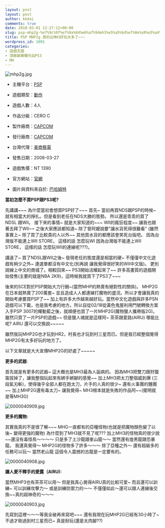```yaml
---
layout: post
layout: post
author: kkdai
comments: true
date: 2010-03-01 12:27:12+00:00
slug: psp-mhp2g-%e7%9c%9f%e7%9a%84%e6%af%94mh3%e5%a5%bd%e7%8e%a9%e5%a4%aa%e5%a4%9a%e4%ba%86
title: PSP MHP2g 真的比MH3好玩太多了~~~
wordpress_id: 1091
categories:
- 遊戲天國
- 頂級娛樂聲光站PS3
- MH
---
```


 

![mhp2g.jpg](http://farm3.static.flickr.com/2691/4397264292_1d58ca619c.jpg)

 


  * 主機平台：[PSP](http://acg.gamer.com.tw/?p=psp)

  * 遊戲類型：[動作](http://acg.gamer.com.tw/saleList.php?t=1&s=8&k=%E5%8B%95%E4%BD%9C)

  * 遊戲人數：4人 

  * 作品分級：CERO C 

  * 製作廠商：[CAPCOM](http://acg.gamer.com.tw/search.php?st=1&kw=CAPCOM)

  * 發行廠商：[CAPCOM](http://acg.gamer.com.tw/search.php?st=1&kw=CAPCOM)

  * 台灣代理：[美商藝電](http://acg.gamer.com.tw/search.php?st=1&kw=%E7%BE%8E%E5%95%86%E8%97%9D%E9%9B%BB)

  * 發售日期：2008-03-27 

  * 遊戲售價：NT 1390 

  * 官方網站：[官網](http://ref.gamer.com.tw/redir.php?url=http%3A%2F%2Fwww.capcom.co.jp%2Fmonsterhunter%2F)

  * 圖片與資料來自於: [巴哈姆特](http://acg.gamer.com.tw/acgDetail.php?s=11860)


**當初怎麼不買PSP跟PS3呢?**

 

先講講~~~ 為什麼當初會想買PSP好了~~~ 首先~ 當初再買NDS跟PSP的時候~ 就有相當大的掙扎。但是看到老任在NDS大勝的態勢。 所以還是乖乖的買了NDSL 跟WII。 接下來的事情~ 就是大家知道的~~~ WII的瘋狂程度~~ 讓我也跟著去拜了WII~~ 之後大家應該都知道~ 除了曾阿嬤說要"讓水貨死得很難看" (雖然事實上~ 除了買了比較貴的人以外~~ 其他買水貨的都應該會笑死台版吧。 因為台灣版不能連上WII STORE， 這樣的話 怎麼玩WI 因為台灣版不能連上WII STORE， 這樣的話 怎麼玩WII的連線呢???)。

 

講遠了~ 買了NDSL跟WII之後~ 發現老任的態度還是相當的硬~ 不僅僅中文化遊戲有夠少之外~ 連選單都沒有中文化(別再說 讓我覺得很好笑的WII中文版)。 更別說線上中文的商城了。相較回來~~ PS3開始活耀起來了~~ 許多高畫質的遊戲開始發售(主要的就是NBA 2K9)，這時候我就買下了PS3了~~~

 

後來的SCE對於PSP開始大力行銷~(當然MHP的熱賣有絕對性的關係)。 MHP2G在日本就熱賣了200萬套~ 並且造成人人都連線打魔物的盛況。所以才會讓我真的開始考慮要買PSP了~~ 加上有許多大作越來越好玩。當然中文化遊戲與許多PSN遊戲可以下載，也是我考慮的地方。所以自從02/18從黃色鬼屋利用門號轉換方案入手PSP 3007的耀動藍之後，就順便也買了一片MHP2G(魔物獵人攜帶版2G)。雖然只買了一片PSP的遊戲~~ 但是獵人魂就是這樣阿~ 茶茶跟愛路(AIRU) 哪能比呢? AIRU 還可以交換說~~~~~ 

 

雖然我玩MHP2G也才玩到HR2，村長也才玩到村三星而已。但是我已經整個覺得MHP2G有太多好玩的地方了。

 

以下文章就是大大宣傳MHP2G的好處了~~~~~


<!-- more -->


**更多的武器**:

 

首先就是有更多的武器~ 這大概也是MH3最為人詬病的。 因為MH3把雙刀跟狩獵笛拔掉了，讓我整個玩起來有綁手綁腳的感覺~~ 加上MH3把太刀整個威到爆 (三段氣刃斬)，使得幾乎全部人都在跑太刀，片手的人真的很少~ 還有火事團的錘團~~ 加上MHP2G還有毒太刀~ 讓我覺得~ MH3根本就是失敗的作品阿~~(擺明就是等MH3G)

 

![0000040909.jpg](http://farm5.static.flickr.com/4020/4397264068_05e98805bd.jpg)

 

 

**更多的魔物:**

 

其實我真的不是很了解~~~ MHG一直都有的亞種怪物(也就是把魔物顏色變了以後~ 變得更強的魔物) 為什麼到了MH3就不見了呢??? 加上MH3的怪物真的很少說~~還沒有毒怪鳥～～～～ 只是多了土沙龍跟峯山龍～～ 當然還有煌黑龍跟恐暴龍。 我還真覺得～ MHP2G的怪物多了許多～～～ 除了亞種之外～ 還有超級多的任務可以玩～ 當然老山龍 這個令人震撼的古龍是一定要有的。

 

![0000040908.jpg](http://farm5.static.flickr.com/4024/4396497177_3864cf325d.jpg)

 

**讓人愛不釋手的愛露（AIRU):**

 

當然MHP3也有茶茶可以用～ 但是我真心覺得AIRU真的比較可愛~ 而且還可以訓練~ 可以訓練攻擊力～ 或是訓練防禦力的～～ 不僅僅如此～還可以跟人連線後交換~~真的超神奇的～～～

 

![0000040903.jpg](http://farm3.static.flickr.com/2801/4398263138_e24c671a90.jpg)

 

 

先寫到這裡～～～等我全破再來寫吧~~~ 還有我現在玩MHP2G已經有30小時了~ 不過才剛過到村三星而已~ 真是耐玩(還是太肉腳??)
